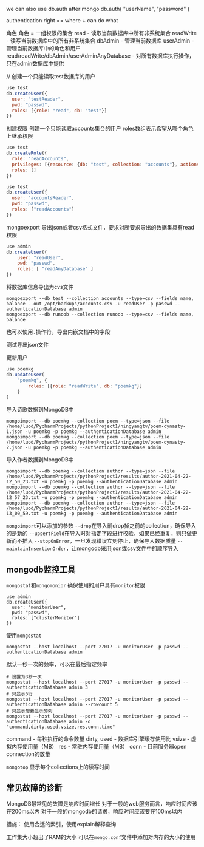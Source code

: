 we can also use db.auth after mongo
db.auth( "userName", "password" )

authentication
right == where + can do what

角色
角色 = 一组权限的集合
read - 读取当前数据库中所有非系统集合
readWrite - 读写当前数据库中的所有非系统集合
dbAdmin - 管理当前数据库
userAdmin - 管理当前数据库中的角色和用户
read/readWrite/dbAdmin/userAdminAnyDatabase - 对所有数据库执行操作，只在admin数据库中提供

// 创建一个只能读取test数据库的用户
```js
use test
db.createUser({
  user: "testReader",
  pwd: "passwd",
  roles: [{role: "read", db: "test"}]
})
```

创建权限
创建一个只能读取accounts集合的用户
roles数组表示希望从哪个角色上继承权限
```js
use test
db.createRole({
  role: "readAccounts",
  privileges: [{resource: {db: "test", collection: "accounts"}, actions: ["find"]}],
  roles: []
})

use test
db.createUser({
  user: "accountsReader",
  pwd: "passwd",
  roles: ["readAccounts"]
})
```
mongoexport
导出json或者csv格式文件，要求对所要求导出的数据集具有read权限
```js
use admin
db.createUser({
    user: "readUser",
    pwd: "passwd",
    roles: [ "readAnyDatabase" ]
})
```

将数据库信息导出为cvs文件
```shell
mongoexport --db test --collection accounts --type=csv --fields name, balance --out /opt/backups/accounts.csv -u readUser -p passwd --authenticationDatabase admin
mongoexport --db runoob --collection runoob --type=csv --fields name, balance 
```

也可以使用`.`操作符，导出内嵌文档中的字段

测试导出json文件

更新用户
```js
use poemkg
db.updateUser(
    "poemkg", {
        roles: [{role: "readWrite", db: "poemkg"}]
    }
)
```

导入诗歌数据到MongoDB中

```shell
mongoimport --db poemkg --collection poem --type=json --file /home/luod/PycharmProjects/pythonProject1/ningyangtv/poem-dynasty-1.json -u poemkg -p poemkg --authenticationDatabase admin
mongoimport --db poemkg --collection poem --type=json --file /home/luod/PycharmProjects/pythonProject1/ningyangtv/poem-dynasty-2.json -u poemkg -p poemkg --authenticationDatabase admin
```

导入作者数据到MongoDB中
```shell
mongoimport --db poemkg --collection author --type=json --file /home/luod/PycharmProjects/pythonProject1/results/author-2021-04-22-12_50_23.txt -u poemkg -p poemkg --authenticationDatabase admin
mongoimport --db poemkg --collection author --type=json --file /home/luod/PycharmProjects/pythonProject1/results/author-2021-04-22-12_57_23.txt -u poemkg -p poemkg --authenticationDatabase admin
mongoimport --db poemkg --collection author --type=json --file /home/luod/PycharmProjects/pythonProject1/results/author-2021-04-22-13_00_59.txt -u poemkg -p poemkg --authenticationDatabase admin
```
`mongoimport`可以添加的参数
`--drop`在导入前drop掉之前的collection，确保导入的是新的
`--upsertField`在导入时对指定字段进行校验，如果已经重复，则只做更新而不插入
`--stopOnError`，一旦发现错误立刻停止，确保导入数据质量
`--maintainInsertionOrder`，让mongodb采用json或csv文件中的顺序导入

## mongodb监控工具
`mongostat`和`mongomonior`
确保使用的用户具有`monitor`权限
```shell
use admin
db.createUser({
  user: "monitorUser",
  pwd: "passwd",
  roles: ["clusterMonitor"]
})
```
使用`mongostat`
```shell
mongostat --host localhost --port 27017 -u monitorUser -p passwd --authenticationDatabase admin
```
默认一秒一次的频率，可以在最后指定频率
```shell
# 设置为3秒一次
mongostat --host localhost --port 27017 -u monitorUser -p passwd --authenticationDatabase admin 3
# 只显示5行
mongostat --host localhost --port 27017 -u monitorUser -p passwd --authenticationDatabase admin --rowcount 5
# 只显示想要显示的列
mongostat --host localhost --port 27017 -u monitorUser -p passwd --authenticationDatabase admin -o "command,dirty,used,vsize,res,conn,time"
```
command - 每秒执行的命令数量
dirty, used - 数据库引擎缓存使用比
vsize - 虚拟内存使用量（MB）
res - 常驻内存使用量（MB）
conn - 目前服务器open connection的数量

`mongotop` 显示每个collections上的读写时间

## 常见故障的诊断

MongoDB最常见的故障是响应时间增长
对于一般的web服务而言，响应时间应该在200ms以内
对于一般的mongodb的请求，响应时间应该要在100ms以内

措施：
使用合适的索引，使用explain解释查询

工作集大小超出了RAM的大小
可以在`mongo.conf`文件中添加对内存的大小的使用



```shell

```


